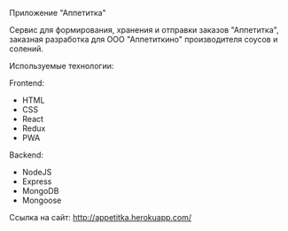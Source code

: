 Приложение "Аппетитка"

Сервис для формирования, хранения и отправки заказов "Аппетитка", 
заказная разработка для ООО "Аппетиткино" производителя соусов и солений.

Используемые технологии:

Frontend:
- HTML
- CSS
- React
- Redux
- PWA

Backend:
- NodeJS
- Express
- MongoDB
- Mongoose

Ссылка на сайт: http://appetitka.herokuapp.com/
